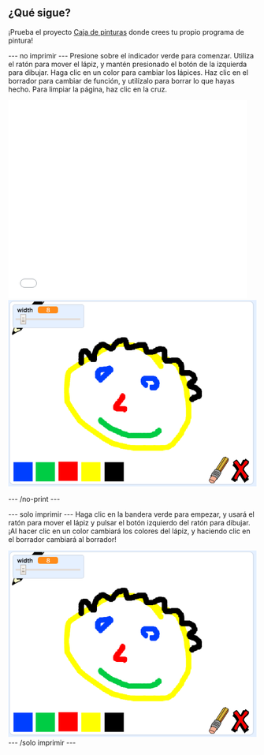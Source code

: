 ## ¿Qué sigue?

¡Prueba el proyecto [Caja de pinturas](https://projects.raspberrypi.org/en/projects/paint-box?utm_source=pathway&utm_medium=whatnext&utm_campaign=projects) donde crees tu propio programa de pintura!

\--- no imprimir \--- Presione sobre el indicador verde para comenzar. Utiliza el ratón para mover el lápiz, y mantén presionado el botón de la izquierda para dibujar. Haga clic en un color para cambiar los lápices. Haz clic en el borrador para cambiar de función, y utilízalo para borrar lo que hayas hecho. Para limpiar la página, haz clic en la cruz.

<div class="scratch-preview">
  <iframe allowtransparency="true" width="485" height="402" src="//scratch.mit.edu/projects/embed/267243161/?autostart=false" frameborder="0" scrolling="no"></iframe>
  <img src="images/paint-box-showcase.png">
</div>

\--- /no-print \---

\--- solo imprimir \--- Haga clic en la bandera verde para empezar, y usará el ratón para mover el lápiz y pulsar el botón izquierdo del ratón para dibujar. ¡Al hacer clic en un color cambiará los colores del lápiz, y haciendo clic en el borrador cambiará al borrador!

![ejemplo](images/paint-box-showcase.png) \--- /solo imprimir \---